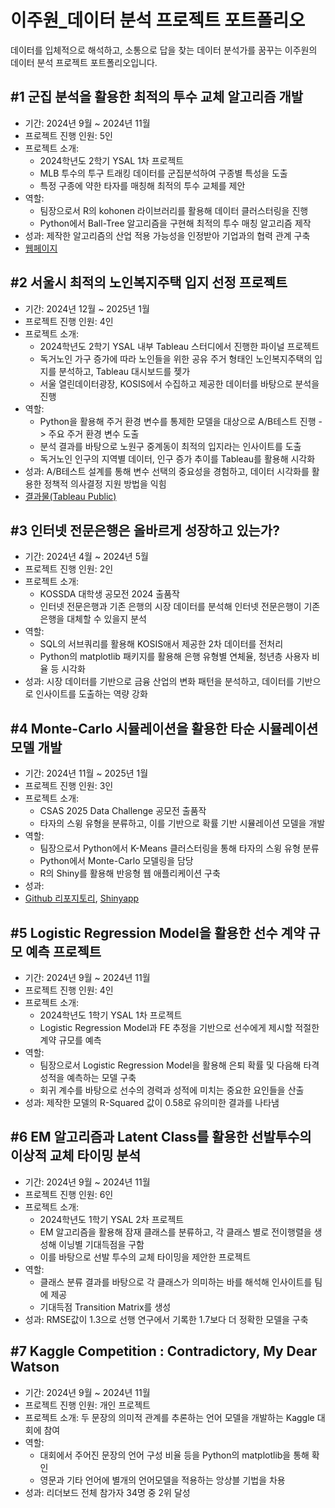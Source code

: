 # 이주원_데이터 분석 프로젝트 포트폴리오

데이터를 입체적으로 해석하고, 소통으로 답을 찾는 데이터 분석가를 꿈꾸는 이주원의 데이터 분석 프로젝트 포트폴리오입니다.

## #1 군집 분석을 활용한 최적의 투수 교체 알고리즘 개발
* 기간: 2024년 9월 ~ 2024년 11월
* 프로젝트 진행 인원: 5인
* 프로젝트 소개:
  * 2024학년도 2학기 YSAL 1차 프로젝트
  * MLB 투수의 투구 트래킹 데이터를 군집분석하여 구종별 특성을 도출
  * 특정 구종에 약한 타자를 매칭해 최적의 투수 교체를 제안
* 역할:
  * 팀장으로서 R의 kohonen 라이브러리를 활용해 데이터 클러스터링을 진행
  * Python에서 Ball-Tree 알고리즘을 구현해 최적의 투수 매칭 알고리즘 제작
* 성과: 제작한 알고리즘의 산업 적용 가능성을 인정받아 기업과의 협력 관계 구축
* [웹페이지](https://ysal-bullpen-recommend.vercel.app/)

## #2 서울시 최적의 노인복지주택 입지 선정 프로젝트
* 기간: 2024년 12월 ~ 2025년 1월
* 프로젝트 진행 인원: 4인
* 프로젝트 소개:
    * 2024학년도 2학기 YSAL 내부 Tableau 스터디에서 진행한 파이널 프로젝트
    * 독거노인 가구 증가에 따라 노인들을 위한 공유 주거 형태인 노인복지주택의 입지를 분석하고, Tableau 대시보드를 젲가
    * 서울 열린데이터광장, KOSIS에서 수집하고 제공한 데이터를 바탕으로 분석을 진행
* 역할:
  * Python을 활용해 주거 환경 변수를 통제한 모델을 대상으로 A/B테스트 진행 -> 주요 주거 환경 변수 도출
  * 분석 결과를 바탕으로 노원구 중계동이 최적의 입지라는 인사이트를 도출
  * 독거노인 인구의 지역별 데이터, 인구 증가 추이를 Tableau를 활용해 시각화
* 성과: A/B테스트 설계를 통해 변수 선택의 중요성을 경험하고, 데이터 시각화를 활용한 정책적 의사결정 지원 방법을 익힘
* [결과물(Tableau Public)](https://public.tableau.com/app/profile/.51236637/vizzes)

## #3 인터넷 전문은행은 올바르게 성장하고 있는가?
* 기간: 2024년 4월 ~ 2024년 5월
* 프로젝트 진행 인원: 2인
* 프로젝트 소개:
  * KOSSDA 대학생 공모전 2024 출품작
  * 인터넷 전문은행과 기존 은행의 시장 데이터를 분석해 인터넷 전문은행이 기존 은행을 대체할 수 있을지 분석
* 역할:
  * SQL의 서브쿼리를 활용해 KOSIS애서 제공한 2차 데이터를 전처리
  * Python의 matplotlib 패키지를 활용해 은행 유형별 연체율, 청년층 사용자 비율 등 시각화
* 성과: 시장 데이터를 기반으로 금융 산업의 변화 패턴을 분석하고, 데이터를 기반으로 인사이트를 도출하는 역량 강화

## #4 Monte-Carlo 시뮬레이션을 활용한 타순 시뮬레이션 모델 개발
* 기간: 2024년 11월 ~ 2025년 1월
* 프로젝트 진행 인원: 3인
* 프로젝트 소개:
  * CSAS 2025 Data Challenge 공모전 출품작
  * 타자의 스윙 유형을 분류하고, 이를 기반으로 확률 기반 시뮬레이션 모델을 개발
* 역할:
  * 팀장으로서 Python에서 K-Means 클러스터링을 통해 타자의 스윙 유형 분류
  * Python에서 Monte-Carlo 모델링을 담당
  * R의 Shiny를 활용해 반응형 웹 애플리케이션 구축
* 성과:
* [Github 리포지토리](https://github.com/yeejuwon/mlb_batting_simulator), [Shinyapp](https://yeejuwon.shinyapps.io/mlb_batting_simulator/)

## #5 Logistic Regression Model을 활용한 선수 계약 규모 예측 프로젝트
* 기간: 2024년 9월 ~ 2024년 11월
* 프로젝트 진행 인원: 4인
* 프로젝트 소개:
  * 2024학년도 1학기 YSAL 1차 프로젝트
  * Logistic Regression Model과 FE 추정을 기반으로 선수에게 제시할 적절한 계약 규모를 예측
* 역할:
  * 팀장으로서 Logistic Regression Model을 활용해 은퇴 확률 및 다음해 타격 성적을 예측하는 모델 구축
  * 회귀 계수를 바탕으로 선수의 경력과 성적에 미치는 중요한 요인들을 산출
* 성과: 제작한 모델의 R-Squared 값이 0.58로 유의미한 결과를 나타냄

## #6 EM 알고리즘과 Latent Class를 활용한 선발투수의 이상적 교체 타이밍 분석
* 기간: 2024년 9월 ~ 2024년 11월
* 프로젝트 진행 인원: 6인
* 프로젝트 소개:
  * 2024학년도 1학기 YSAL 2차 프로젝트
  * EM 알고리즘을 활용해 잠재 클래스를 분류하고, 각 클래스 별로 전이행렬을 생성해 이닝별 기대득점을 구함
  * 이를 바탕으로 선발 투수의 교체 타이밍을 제안한 프로젝트
* 역할:
  * 클래스 분류 결과를 바탕으로 각 클래스가 의미하는 바를 해석해 인사이트를 팀에 제공
  * 기대득점 Transition Matrix를 생성
* 성과: RMSE값이 1.3으로 선행 연구에서 기록한 1.7보다 더 정확한 모델을 구축

## #7 Kaggle Competition : Contradictory, My Dear Watson
* 기간: 2024년 9월 ~ 2024년 11월
* 프로젝트 진행 인원: 개인 프로젝트
* 프로젝트 소개: 두 문장의 의미적 관계를 추론하는 언어 모델을 개발하는 Kaggle 대회에 참여
* 역할:
  * 대회에서 주어진 문장의 언어 구성 비율 등을 Python의 matplotlib을 통해 확인
  * 영문과 기타 언어에 별개의 언어모델을 적용하는 앙상블 기법을 차용
* 성과: 리더보드 전체 참가자 34명 중 2위 달성

